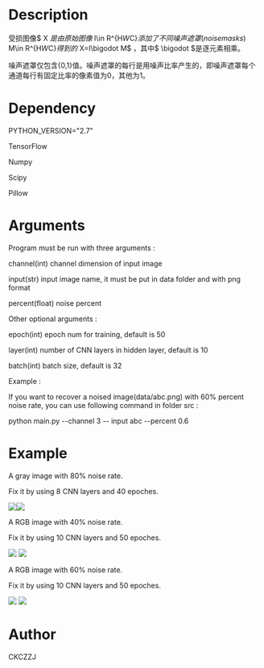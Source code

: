 # Description

受损图像$ X $是由原始图像$ I\in R^{H*W*C}$添加了不同噪声遮罩(noise masks)$ M\in R^{H*W*C}$得到的$ X=I\bigodot M$ ，其中$ \bigodot $是逐元素相乘。

噪声遮罩仅包含{0,1}值。噪声遮罩的每行是用噪声比率产生的，即噪声遮罩每个通道每行有固定比率的像素值为0，其他为1。



# Dependency

PYTHON_VERSION="2.7"

TensorFlow

Numpy

Scipy

Pillow



# Arguments

Program must be run with three arguments :

channel(int) channel dimension of input image

input(str) input image name, it must be put in data folder and with png format

percent(float) noise percent



Other optional arguments :

epoch(int) epoch num for training, default is 50

layer(int) number of CNN layers in hidden layer, default is 10

batch(int) batch size, default is 32



Example :

If you want to recover a noised image(data/abc.png) with 60% percent noise rate, you can use following command in folder src :

python main.py --channel 3 -- input abc --percent 0.6



# Example

A gray image with 80% noise rate.

Fix it by using 8 CNN layers and 40 epoches.

![](https://github.com/CKCZZJ/ImgRecovery/blob/master/data/A.png)![](https://github.com/CKCZZJ/ImgRecovery/blob/master/result/3150104669_A.png)



A RGB image with 40% noise rate.

Fix it by using 10 CNN layers and 50 epoches.

![](https://github.com/CKCZZJ/ImgRecovery/blob/master/data/B.png) ![](https://github.com/CKCZZJ/ImgRecovery/blob/master/result/3150104669_B.png)



A RGB image with 60% noise rate.

Fix it by using 10 CNN layers and 50 epoches.

![](https://github.com/CKCZZJ/ImgRecovery/blob/master/data/C.png) ![](https://github.com/CKCZZJ/ImgRecovery/blob/master/result/3150104669_C.png)





# Author

CKCZZJ
